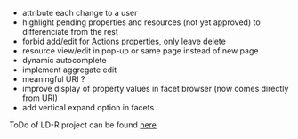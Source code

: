 - attribute each change to a user
- highlight pending properties and resources (not yet approved) to differenciate from the rest
- forbid add/edit for Actions properties, only leave delete
- resource view/edit in pop-up or same page instead of new page
- dynamic autocomplete 
- implement aggregate edit
- meaningful URI ?
- improve display of property values in facet browser (now comes directly from URI)
- add vertical expand option in facets

ToDo of LD-R project can be found [here](https://github.com/ali1k/ld-r/blob/master/ToDo.md)